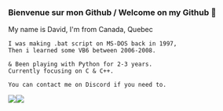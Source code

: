 ### Bienvenue sur mon Github / Welcome on my Github :fox_face:


My name is David, I'm from Canada, Quebec

```
I was making .bat script on MS-DOS back in 1997,
Then i learned some VB6 between 2006-2008.

& Been playing with Python for 2-3 years.
Currently focusing on C & C++.

You can contact me on Discord if you need to.
```


<div style="display: flex; flex-direction: row;">
 <img class="img" src="https://github-readme-stats.vercel.app/api?username=Rel-ativity&show_icons=true&theme=radical" />
 <img class="img" src="https://github-readme-stats.vercel.app/api/top-langs/?username=Rel-ativity&theme=radical&layout=compact" />
</div>
